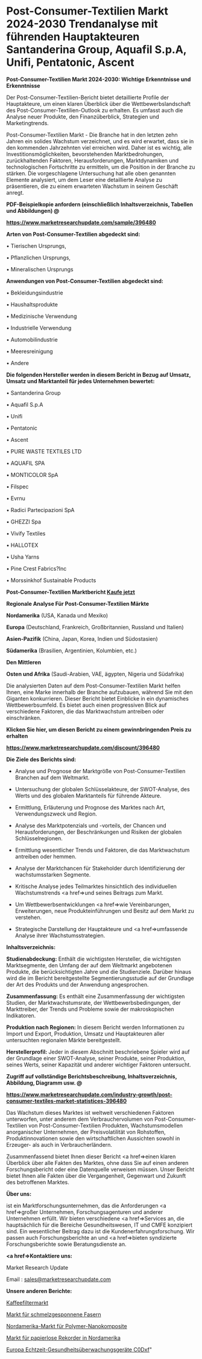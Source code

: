 # Post-Consumer-Textilien Markt 2024-2030 Trendanalyse mit führenden Hauptakteuren Santanderina Group, Aquafil S.p.A, Unifi, Pentatonic, Ascent

<strong>Post-Consumer-Textilien Markt 2024-2030: Wichtige Erkenntnisse und Erkenntnisse</strong>

Der Post-Consumer-Textilien-Bericht bietet detaillierte Profile der Hauptakteure, um einen klaren Überblick über die Wettbewerbslandschaft des Post-Consumer-Textilien-Outlook zu erhalten. Es umfasst auch die Analyse neuer Produkte, den Finanzüberblick, Strategien und Marketingtrends.

Post-Consumer-Textilien Markt - Die Branche hat in den letzten zehn Jahren ein solides Wachstum verzeichnet, und es wird erwartet, dass sie in den kommenden Jahrzehnten viel erreichen wird. Daher ist es wichtig, alle Investitionsmöglichkeiten, bevorstehenden Marktbedrohungen, zurückhaltenden Faktoren, Herausforderungen, Marktdynamiken und technologischen Fortschritte zu ermitteln, um die Position in der Branche zu stärken. Die vorgeschlagene Untersuchung hat alle oben genannten Elemente analysiert, um dem Leser eine detaillierte Analyse zu präsentieren, die zu einem erwarteten Wachstum in seinem Geschäft anregt.



<strong><b>PDF-Beispielkopie anfordern (einschließlich Inhaltsverzeichnis, Tabellen und Abbildungen) @ </b></strong>

<strong><a href=https://www.marketresearchupdate.com/sample/396480>

<strong>https://www.marketresearchupdate.com/sample/396480</u></a></strong></strong>



<strong>Arten von Post-Consumer-Textilien abgedeckt sind:</strong>

• Tierischen Ursprungs,

• Pflanzlichen Ursprungs,

• Mineralischen Ursprungs



<strong>Anwendungen von Post-Consumer-Textilien abgedeckt sind:</strong>

• Bekleidungsindustrie

• Haushaltsprodukte

• Medizinische Verwendung

• Industrielle Verwendung

• Automobilindustrie

• Meeresreinigung

• Andere



<strong>Die folgenden Hersteller werden in diesem Bericht in Bezug auf Umsatz, Umsatz und Marktanteil für jedes Unternehmen bewertet:</strong>

• Santanderina Group

• Aquafil S.p.A

• Unifi

• Pentatonic

• Ascent

• PURE WASTE TEXTILES LTD

• AQUAFIL SPA 

• MONTICOLOR SpA

• Filspec

• Evrnu

• Radici Partecipazioni SpA

• GHEZZI Spa

• Vivify Textiles

• HALLOTEX

• Usha Yarns 

• Pine Crest Fabrics?Inc

• Morssinkhof Sustainable Products



<strong>Post-Consumer-Textilien Marktbericht <a href=https://www.marketresearchupdate.com/buynow/396480>Kaufe jetzt</a></strong>



<strong>Regionale Analyse Für Post-Consumer-Textilien Märkte</strong>



<strong>Nordamerika</strong> (USA, Kanada und Mexiko)



<strong>Europa</strong> (Deutschland, Frankreich, Großbritannien, Russland und Italien)



<strong>Asien-Pazifik</strong> (China, Japan, Korea, Indien und Südostasien)



<strong>Südamerika</strong> (Brasilien, Argentinien, Kolumbien, etc.)



<strong>Den Mittleren</strong> 

<strong>Osten und Afrika</strong> (Saudi-Arabien, VAE, ägypten, Nigeria und Südafrika)

Die analysierten Daten auf dem Post-Consumer-Textilien Markt helfen Ihnen, eine Marke innerhalb der Branche aufzubauen, während Sie mit den Giganten konkurrieren. Dieser Bericht bietet Einblicke in ein dynamisches Wettbewerbsumfeld. Es bietet auch einen progressiven Blick auf verschiedene Faktoren, die das Marktwachstum antreiben oder einschränken.



<strong>Klicken Sie hier, um diesen Bericht zu einem gewinnbringenden Preis zu erhalten
</strong>

<strong><a href=https://www.marketresearchupdate.com/discount/396480>https://www.marketresearchupdate.com/discount/396480</b></u></strong></a>



<strong>Die Ziele des Berichts sind:</strong>

- Analyse und Prognose der Marktgröße von Post-Consumer-Textilien Branchen auf dem Weltmarkt.

- Untersuchung der globalen Schlüsselakteure, der SWOT-Analyse, des Werts und des globalen Marktanteils für führende Akteure.

- Ermittlung, Erläuterung und Prognose des Marktes nach Art, Verwendungszweck und Region.

- Analyse des Marktpotenzials und -vorteils, der Chancen und Herausforderungen, der Beschränkungen und Risiken der globalen Schlüsselregionen.

- Ermittlung wesentlicher Trends und Faktoren, die das Marktwachstum antreiben oder hemmen.

- Analyse der Marktchancen für Stakeholder durch Identifizierung der wachstumsstarken Segmente.

- Kritische Analyse jedes Teilmarktes hinsichtlich des individuellen Wachstumstrends <a href=>und</a> seines Beitrags zum Markt.

- Um Wettbewerbsentwicklungen <a href=>wie</a> Vereinbarungen, Erweiterungen, neue Produkteinführungen und Besitz auf dem Markt zu verstehen.

- Strategische Darstellung der Hauptakteure und <a href=>umfas</a>sende Analyse ihrer Wachstumsstrategien.



<strong>Inhaltsverzeichnis:</strong>



<strong>Studienabdeckung:</strong> Enthält die wichtigsten Hersteller, die wichtigsten Marktsegmente, den Umfang der auf dem Weltmarkt angebotenen Produkte, die berücksichtigten Jahre und die Studienziele. Darüber hinaus wird die im Bericht bereitgestellte Segmentierungsstudie auf der Grundlage der Art des Produkts und der Anwendung angesprochen.



<strong>Zusammenfassung:</strong> Es enthält eine Zusammenfassung der wichtigsten Studien, der Marktwachstumsrate, der Wettbewerbsbedingungen, der Markttreiber, der Trends und Probleme sowie der makroskopischen Indikatoren.



<strong>Produktion nach Regionen:</strong> In diesem Bericht werden Informationen zu Import und Export, Produktion, Umsatz und Hauptakteuren aller untersuchten regionalen Märkte bereitgestellt.



<strong>Herstellerprofil:</strong> Jeder in diesem Abschnitt beschriebene Spieler wird auf der Grundlage einer SWOT-Analyse, seiner Produkte, seiner Produktion, seines Werts, seiner Kapazität und anderer wichtiger Faktoren untersucht.



<strong><b>Zugriff auf vollständige Berichtsbeschreibung, Inhaltsverzeichnis, Abbildung, Diagramm usw. @ </b></strong>

<strong><a href=https://www.marketresearchupdate.com/industry-growth/post-consumer-textiles-market-statistices-396480>https://www.marketresearchupdate.com/industry-growth/post-consumer-textiles-market-statistices-396480</a></strong>

Das Wachstum dieses Marktes ist weltweit verschiedenen Faktoren unterworfen, unter anderem dem Verbrauchervolumen von Post-Consumer-Textilien von Post-Consumer-Textilien Produkten, Wachstumsmodellen anorganischer Unternehmen, der Preisvolatilität von Rohstoffen, Produktinnovationen sowie den wirtschaftlichen Aussichten sowohl in Erzeuger- als auch in Verbraucherländern.

Zusammenfassend bietet Ihnen dieser Bericht <a href=>einen</a> klaren Überblick über alle Fakten des Marktes, ohne dass Sie auf einen anderen Forschungsbericht oder eine Datenquelle verweisen müssen. Unser Bericht bietet Ihnen alle Fakten über die Vergangenheit, Gegenwart und Zukunft des betroffenen Marktes.



<strong>Über uns:</strong>

 ist ein Marktforschungsunternehmen, das die Anforderungen <a href=>großer</a> Unternehmen, Forschungsagenturen und anderer Unternehmen erfüllt. Wir bieten verschiedene <a href=>Services</a> an, die hauptsächlich für die Bereiche Gesundheitswesen, IT und CMFE konzipiert sind. Ein wesentlicher Beitrag dazu ist die Kundenerfahrungsforschung. Wir passen auch Forschungsberichte an und <a href=>bieten</a> syndizierte Forschungsberichte sowie Beratungsdienste an.



<strong><a href=>Kontaktiere uns:</a></strong>

Market Research Update

Email : sales@marketresearchupdate.com



<strong>Unsere anderen Berichte:</strong>

<a href=https://www.linkedin.com/pulse/coffee-filter-market-pointing-capture-largest>Kaffeefiltermarkt</a>

<a href=https://www.linkedin.com/pulse/melt-spun-fibre-market-outlooks-2023-size-shares>Markt für schmelzgesponnene Fasern</a>

<a href=https://www.linkedin.com/pulse/north-america-polymer-nanocomposites-market-report-2023>Nordamerika-Markt für Polymer-Nanokomposite</a>

<a href=https://www.linkedin.com/pulse/north-america-paperless-recorders-market-report>Markt für papierlose Rekorder in Nordamerika</a>

<a href=https://www.linkedin.com/pulse/europe-real-time-health-monitoring-devices-c0dxf/>Europa Echtzeit-Gesundheitsüberwachungsgeräte C0Dxf</a>"
